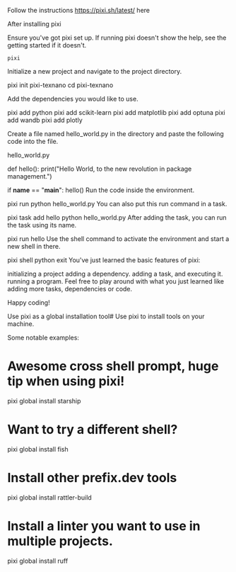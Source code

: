 Follow the instructions https://pixi.sh/latest/ here

After installing pixi


Ensure you've got pixi set up. If running pixi doesn't show the help, see the getting started if it doesn't.

`pixi`


Initialize a new project and navigate to the project directory.


pixi init pixi-texnano
cd pixi-texnano

Add the dependencies you would like to use.


pixi add python
pixi add scikit-learn
pixi add matplotlib
pixi add optuna
pixi add wandb
pixi add plotly



Create a file named hello_world.py in the directory and paste the following code into the file.

hello_world.py

def hello():
    print("Hello World, to the new revolution in package management.")

if __name__ == "__main__":
    hello()
Run the code inside the environment.


pixi run python hello_world.py
You can also put this run command in a task.


pixi task add hello python hello_world.py
After adding the task, you can run the task using its name.


pixi run hello
Use the shell command to activate the environment and start a new shell in there.


pixi shell
python
exit
You've just learned the basic features of pixi:

initializing a project
adding a dependency.
adding a task, and executing it.
running a program.
Feel free to play around with what you just learned like adding more tasks, dependencies or code.

Happy coding!

Use pixi as a global installation tool#
Use pixi to install tools on your machine.

Some notable examples:


# Awesome cross shell prompt, huge tip when using pixi!
pixi global install starship

# Want to try a different shell?
pixi global install fish

# Install other prefix.dev tools
pixi global install rattler-build

# Install a linter you want to use in multiple projects.
pixi global install ruff